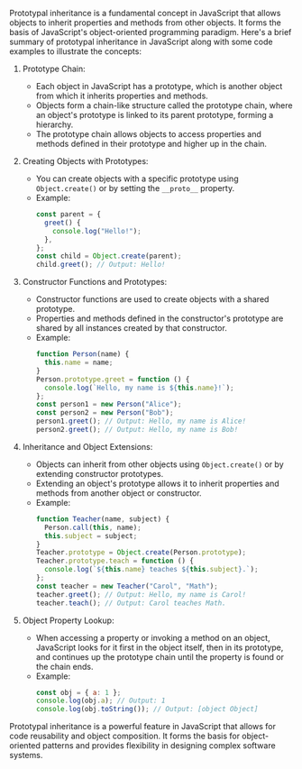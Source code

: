 Prototypal inheritance is a fundamental concept in JavaScript that allows objects to inherit properties and methods from other objects. It forms the basis of JavaScript's object-oriented programming paradigm. Here's a brief summary of prototypal inheritance in JavaScript along with some code examples to illustrate the concepts:

1. Prototype Chain:

   - Each object in JavaScript has a prototype, which is another object from which it inherits properties and methods.
   - Objects form a chain-like structure called the prototype chain, where an object's prototype is linked to its parent prototype, forming a hierarchy.
   - The prototype chain allows objects to access properties and methods defined in their prototype and higher up in the chain.

2. Creating Objects with Prototypes:

   - You can create objects with a specific prototype using `Object.create()` or by setting the `__proto__` property.
   - Example:
     ```javascript
     const parent = {
       greet() {
         console.log("Hello!");
       },
     };
     const child = Object.create(parent);
     child.greet(); // Output: Hello!
     ```

3. Constructor Functions and Prototypes:

   - Constructor functions are used to create objects with a shared prototype.
   - Properties and methods defined in the constructor's prototype are shared by all instances created by that constructor.
   - Example:
     ```javascript
     function Person(name) {
       this.name = name;
     }
     Person.prototype.greet = function () {
       console.log(`Hello, my name is ${this.name}!`);
     };
     const person1 = new Person("Alice");
     const person2 = new Person("Bob");
     person1.greet(); // Output: Hello, my name is Alice!
     person2.greet(); // Output: Hello, my name is Bob!
     ```

4. Inheritance and Object Extensions:

   - Objects can inherit from other objects using `Object.create()` or by extending constructor prototypes.
   - Extending an object's prototype allows it to inherit properties and methods from another object or constructor.
   - Example:
     ```javascript
     function Teacher(name, subject) {
       Person.call(this, name);
       this.subject = subject;
     }
     Teacher.prototype = Object.create(Person.prototype);
     Teacher.prototype.teach = function () {
       console.log(`${this.name} teaches ${this.subject}.`);
     };
     const teacher = new Teacher("Carol", "Math");
     teacher.greet(); // Output: Hello, my name is Carol!
     teacher.teach(); // Output: Carol teaches Math.
     ```

5. Object Property Lookup:
   - When accessing a property or invoking a method on an object, JavaScript looks for it first in the object itself, then in its prototype, and continues up the prototype chain until the property is found or the chain ends.
   - Example:
     ```javascript
     const obj = { a: 1 };
     console.log(obj.a); // Output: 1
     console.log(obj.toString()); // Output: [object Object]
     ```

Prototypal inheritance is a powerful feature in JavaScript that allows for code reusability and object composition. It forms the basis for object-oriented patterns and provides flexibility in designing complex software systems.
